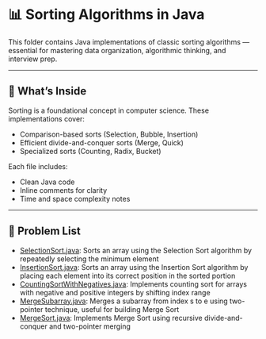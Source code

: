# 📊 Sorting Algorithms in Java

This folder contains Java implementations of classic sorting algorithms — essential for mastering data organization, algorithmic thinking, and interview prep.

---

## 📘 What’s Inside

Sorting is a foundational concept in computer science. These implementations cover:

- Comparison-based sorts (Selection, Bubble, Insertion)
- Efficient divide-and-conquer sorts (Merge, Quick)
- Specialized sorts (Counting, Radix, Bucket)

Each file includes:
- Clean Java code
- Inline comments for clarity
- Time and space complexity notes

---

## 📂 Problem List
- [SelectionSort.java](SelectionSort.java): Sorts an array using the Selection Sort algorithm by repeatedly selecting the minimum element
- [InsertionSort.java](InsertionSort.java): Sorts an array using the Insertion Sort algorithm by placing each element into its correct position in the sorted portion
- [CountingSortWithNegatives.java](CountingSortWithNegatives.java): Implements counting sort for arrays with negative and positive integers by shifting index range
- [MergeSubarray.java](MergeSubarray.java): Merges a subarray from index s to e using two-pointer technique, useful for building Merge Sort
- [MergeSort.java](MergeSort.java): Implements Merge Sort using recursive divide-and-conquer and two-pointer merging